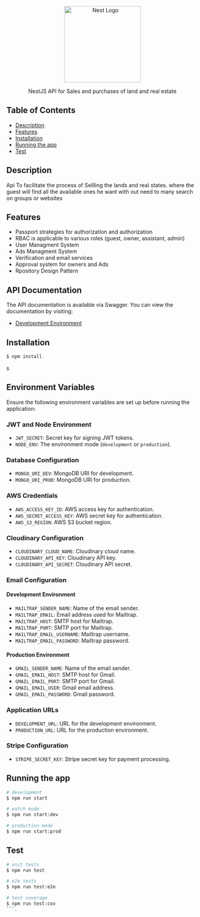 <p align="center">
  <a href="http://nestjs.com/" target="blank"><img src="https://nestjs.com/img/logo-small.svg" width="200" alt="Nest Logo" /></a>
</p>

  <p align="center"> NestJS API for Sales and purchases of land and real estate </p>
    
## Table of Contents
- [Description](#description)
- [Features](#features)
- [Installation](#installation)
- [Running the app](#running-the-app)
- [Test](#test)

## Description

Api To facilitate the process of Sellling the lands and real states. where the guest will find all the available ones he want with out need to many search on groups or websites

## Features

- Passport strategies for authorization and authorization
- RBAC is applicable to various roles (guest, owner, assistant, admin)
- User Managment System
- Ads Managment System
- Verification and email services
- Approval system for owners and Ads
- Rpository Design Pattern

## API Documentation

The API documentation is available via Swagger. You can view the documentation by visiting:

- [Development Environment](http://localhost:3000/api)

## Installation

```bash
$ npm install
```

s

## Environment Variables

Ensure the following environment variables are set up before running the application:

### JWT and Node Environment

- `JWT_SECRET`: Secret key for signing JWT tokens.
- `NODE_ENV`: The environment mode (`development` or `production`).

### Database Configuration

- `MONGO_URI_DEV`: MongoDB URI for development.
- `MONGO_URI_PROD`: MongoDB URI for production.

### AWS Credentials

- `AWS_ACCESS_KEY_ID`: AWS access key for authentication.
- `AWS_SECRET_ACCESS_KEY`: AWS secret key for authentication.
- `AWS_S3_REGION`: AWS S3 bucket region.

### Cloudinary Configuration

- `CLOUDINARY_CLOUD_NAME`: Cloudinary cloud name.
- `CLOUDINARY_API_KEY`: Cloudinary API key.
- `CLOUDINARY_API_SECRET`: Cloudinary API secret.

### Email Configuration

#### Development Environment

- `MAILTRAP_SENDER_NAME`: Name of the email sender.
- `MAILTRAP_EMAIL`: Email address used for Mailtrap.
- `MAILTRAP_HOST`: SMTP host for Mailtrap.
- `MAILTRAP_PORT`: SMTP port for Mailtrap.
- `MAILTRAP_EMAIL_USERNAME`: Mailtrap username.
- `MAILTRAP_EMAIL_PASSWORD`: Mailtrap password.

#### Production Environment

- `GMAIL_SENDER_NAME`: Name of the email sender.
- `GMAIL_EMAIL_HOST`: SMTP host for Gmail.
- `GMAIL_EMAIL_PORT`: SMTP port for Gmail.
- `GMAIL_EMAIL_USER`: Gmail email address.
- `GMAIL_EMAIL_PASSWORD`: Gmail password.

### Application URLs

- `DEVELOPMENT_URL`: URL for the development environment.
- `PRODUCTION_URL`: URL for the production environment.

### Stripe Configuration

- `STRIPE_SECRET_KEY`: Stripe secret key for payment processing.

## Running the app

```bash
# development
$ npm run start

# watch mode
$ npm run start:dev

# production mode
$ npm run start:prod
```

## Test

````bash
# unit tests
$ npm run test

# e2e tests
$ npm run test:e2e

# test coverage
$ npm run test:cov
```.
````
